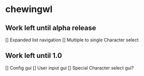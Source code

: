 # chewingwl

## Work left until alpha release
[] Expanded list navigation
[] Multiple to single Character select

## Work left until 1.0
[] Config gui
[] User input gui
[] Special Character select gui?
